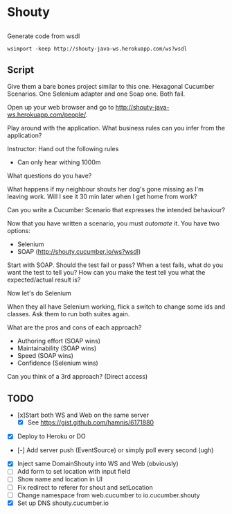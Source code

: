 # Shouty

##

Generate code from wsdl

    wsimport -keep http://shouty-java-ws.herokuapp.com/ws?wsdl

## Script

Give them a bare bones project similar to this one. Hexagonal Cucumber Scenarios.
One Selenium adapter and one Soap one. Both fail.

Open up your web browser and go to http://shouty-java-ws.herokuapp.com/people/<yourname>.

Play around with the application.
What business rules can you infer from the application?

Instructor: Hand out the following rules
* Can only hear withing 1000m

What questions do you have?

What happens if my neighbour shouts her dog's gone missing as I'm leaving work.
Will I see it 30 min later when I get home from work?

Can you write a Cucumber Scenario that expresses the intended behaviour?

Now that you have written a scenario, you must *automate* it.
You have two options:
* Selenium
* SOAP (http://shouty.cucumber.io/ws?wsdl)

Start with SOAP. Should the test fail or pass?
When a test fails, what do you want the test to tell you?
How can you make the test tell you what the expected/actual result is?

Now let's do Selenium

When they all have Selenium working, flick a switch to change some ids and classes.
Ask them to run both suites again.

What are the pros and cons of each approach?

* Authoring effort (SOAP wins)
* Maintainability (SOAP wins)
* Speed (SOAP wins)
* Confidence (Selenium wins)

Can you think of a 3rd approach? (Direct access)

## TODO

* [x]Start both WS and Web on the same server
  * [x] See https://gist.github.com/hamnis/6171880
* [x] Deploy to Heroku or DO
* [-] Add server push (EventSource) or simply poll every second (ugh)
* [x] Inject same DomainShouty into WS and Web (obviously)
* [ ] Add form to set location with input field
* [ ] Show name and location in UI
* [ ] Fix redirect to referer for shout and setLocation
* [ ] Change namespace from web.cucumber to io.cucumber.shouty
* [x] Set up DNS shouty.cucumber.io